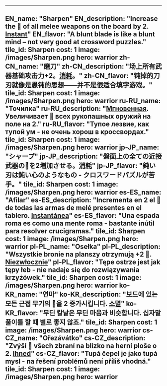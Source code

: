 ---

EN_name: "Sharpen"
EN_description: "Increase the 🔸 of all melee weapons on the board by 2. <u><u>Instant</u></u>"
EN_flavor: "A blunt blade is like a blunt mind – not very good at crossword puzzles."
tile_id: Sharpen
cost: 1
image: /images/Sharpen.png
hero: warrior
zh-CN_name: "磨刀"
zh-CN_description: "场上所有武器基础攻击力+2。<u>消耗</u>。"
zh-CN_flavor: "钝掉的刀刃就像是愚钝的思想——并不是很适合填字游戏。"
tile_id: Sharpen
cost: 1
image: /images/Sharpen.png
hero: warrior
ru-RU_name: "Точилка"
ru-RU_description: "<u><u>Мгновенная</u></u>. Увеличивает 🔸 всех рукопашных оружий на поле на 2."
ru-RU_flavor: "Тупое лезвие, как тупой ум - не очень хорош в кроссвордах."
tile_id: Sharpen
cost: 1
image: /images/Sharpen.png
hero: warrior
jp-JP_name: "シャープ"
jp-JP_description: "盤面上の全ての近接武器の🔸を2増加させる。<u>消耗</u>"
jp-JP_flavor: "鈍い刃は鈍い心のようなもの - クロスワードパズルが苦手。"
tile_id: Sharpen
cost: 1
image: /images/Sharpen.png
hero: warrior
es-ES_name: "Afilar"
es-ES_description: "Incrementa en 2 el 🔸 de todas las armas de melé presentes en el tablero. <u><u>Instantánea</u></u>"
es-ES_flavor: "Una espada roma es como una mente roma - bastante inútil para resolver crucigramas."
tile_id: Sharpen
cost: 1
image: /images/Sharpen.png
hero: warrior
pl-PL_name: "Osełka"
pl-PL_description: "Wszystkie bronie na planszy otrzymują +2 🔸. <u><u>Niezwłocznie</u></u>"
pl-PL_flavor: "Tępe ostrze jest jak tępy łeb - nie nadaje się do rozwiązywania krzyżówek."
tile_id: Sharpen
cost: 1
image: /images/Sharpen.png
hero: warrior
ko-KR_name: "연마"
ko-KR_description: "보드에 있는 모든 근접 무기의 🔸을 2 증가시킵니다. <u>소멸</u>"
ko-KR_flavor: "무딘 칼날은 무딘 마음과 비슷합니다. 십자말풀이를 할 때 별로 좋지 않죠."
tile_id: Sharpen
cost: 1
image: /images/Sharpen.png
hero: warrior
cs-CZ_name: "Ořezávátko"
cs-CZ_description: "Zvýší 🔸 všech zbraní na blízko na herní ploše o 2. <u><u>Ihned</u></u>"
cs-CZ_flavor: "Tupá čepel je jako tupá mysl - na řešení problémů není příliš vhodná."
tile_id: Sharpen
cost: 1
image: /images/Sharpen.png
hero: warrior
---